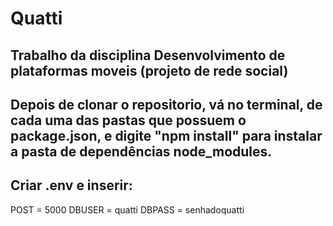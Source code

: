 # Quatti
## Trabalho da disciplina Desenvolvimento de plataformas moveis (projeto de rede social)
## Depois de clonar o repositorio, vá no terminal, de cada uma das pastas que possuem o package.json, e digite "npm install" para instalar a pasta de dependências node_modules.
## Criar .env e inserir: 
POST = 5000
DBUSER = quatti
DBPASS = senhadoquatti
